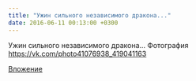 ```yaml
---
title: "Ужин сильного независимого дракона..."
date: 2016-06-11 00:13:00 +0300
---
```


Ужин сильного независимого дракона...
Фотография
https://vk.com/photo41076938_419041163

[Вложение](https://vk.com/photo41076938_419041163)
